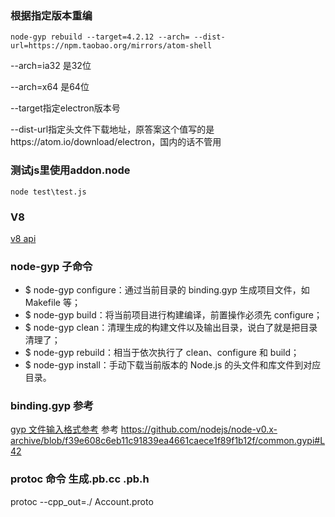 ### 根据指定版本重编

```
node-gyp rebuild --target=4.2.12 --arch= --dist-url=https://npm.taobao.org/mirrors/atom-shell
```

--arch=ia32 是32位

--arch=x64 是64位

--target指定electron版本号

--dist-url指定头文件下载地址，原答案这个值写的是https://atom.io/download/electron，国内的话不管用


### 测试js里使用addon.node

```
node test\test.js
```



### V8

[v8 api](https://v8docs.nodesource.com/)



### node-gyp 子命令

- $ node-gyp configure：通过当前目录的 binding.gyp 生成项目文件，如 Makefile 等；
- $ node-gyp build：将当前项目进行构建编译，前置操作必须先 configure；
- $ node-gyp clean：清理生成的构建文件以及输出目录，说白了就是把目录清理了；
- $ node-gyp rebuild：相当于依次执行了 clean、configure 和 build；
- $ node-gyp install：手动下载当前版本的 Node.js 的头文件和库文件到对应目录。

### binding.gyp 参考
[gyp 文件输入格式参考](https://itbilu.com/nodejs/npm/By7L5p3ff.html#Primitive-Types)
参考 https://github.com/nodejs/node-v0.x-archive/blob/f39e608c6eb11c91839ea4661caece1f89f1b12f/common.gypi#L42

### protoc 命令 生成.pb.cc .pb.h
protoc --cpp_out=./ Account.proto

